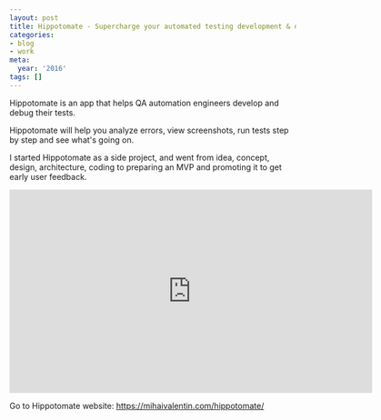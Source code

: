 ```yaml
---
layout: post
title: Hippotomate - Supercharge your automated testing development & debugging!
categories:
- blog
- work
meta:
  year: '2016'
tags: []
---
```

Hippotomate is an app that helps QA automation engineers develop and debug their tests.

Hippotomate will help you analyze errors, view screenshots, run tests step by step and see what's going on.

I started Hippotomate as a side project, and went from idea, concept, design, architecture, coding to preparing an MVP and promoting it to get early user feedback.

<div style="width: 638px; height: 358px; position: relative; margin: 0 auto; overflow: hidden;">
            <iframe width="640" height="360" style="position: absolute; top: -1px; left: -1px;" src="https://www.youtube.com/embed/zuIJma9LaUE?rel=0&amp;showinfo=0;controls=0" frameborder="0" allowfullscreen></iframe>
        </div>

Go to Hippotomate website: <a href="https://mihaivalentin.com/hippotomate/" target="_blank">https://mihaivalentin.com/hippotomate/</a>
